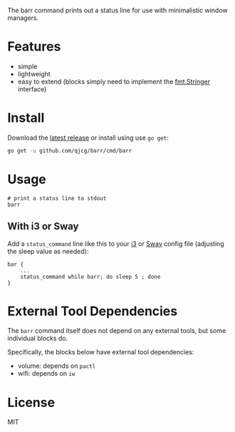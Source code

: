 The barr command prints out a status line for use with minimalistic window managers.

# Features

- simple
- lightweight
- easy to extend (blocks simply need to implement the [fmt.Stringer](https://golang.org/pkg/fmt/#Stringer) interface)


# Install

Download the [latest release](https://github.com/qjcg/barr/releases/latest) or install using use `go get`:

```sh
go get -u github.com/qjcg/barr/cmd/barr
```


# Usage

```shell
# print a status line to stdout
barr
```

## With i3 or Sway

Add a `status_command` line like this to your [i3](https://i3wm.org/) or [Sway](https://swaywm.org) config file (adjusting the sleep value as needed):

```
bar {
	...
	status_command while barr; do sleep 5 ; done
}
```


# External Tool Dependencies

The `barr` command itself does not depend on any external tools, but some individual blocks do.

Specifically, the blocks below have external tool dependencies:

- volume: depends on `pactl`
- wifi: depends on `iw`


# License

MIT
